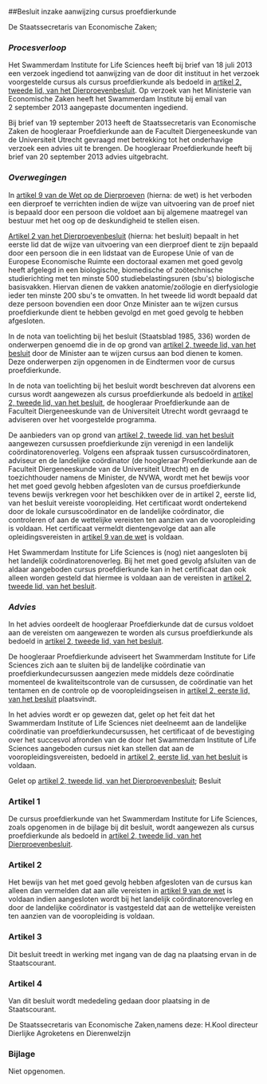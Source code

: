 <meta http-equiv='Content-Type' content='text/html; charset=utf-8' />

##Besluit inzake aanwijzing cursus proefdierkunde

De Staatssecretaris van Economische Zaken;  
### *Procesverloop* 

Het Swammerdam Institute for Life Sciences heeft bij brief van 18 juli 2013 een verzoek ingediend tot aanwijzing van de door dit instituut in het verzoek voorgestelde cursus als cursus proefdierkunde als bedoeld in [artikel 2, tweede lid, van het Dierproevenbesluit](../../AMvB/dierproevenbesluit/BWBR0003802/README.md). Op verzoek van het Ministerie van Economische Zaken heeft het Swammerdam Institute bij email van 2 september 2013 aangepaste documenten ingediend.

Bij brief van 19 september 2013 heeft de Staatssecretaris van Economische Zaken de hoogleraar Proefdierkunde aan de Faculteit Diergeneeskunde van de Universiteit Utrecht gevraagd met betrekking tot het onderhavige verzoek een advies uit te brengen. De hoogleraar Proefdierkunde heeft bij brief van 20 september 2013 advies uitgebracht.

### *Overwegingen* 

In [artikel 9 van de Wet op de Dierproeven](../../wet/wet/op/de/dierproeven/BWBR0003081/README.md) (hierna: de wet) is het verboden een dierproef te verrichten indien de wijze van uitvoering van de proef niet is bepaald door een persoon die voldoet aan bij algemene maatregel van bestuur met het oog op de deskundigheid te stellen eisen.

[Artikel 2 van het Dierproevenbesluit](../../AMvB/dierproevenbesluit/BWBR0003802/README.md) (hierna: het besluit) bepaalt in het eerste lid dat de wijze van uitvoering van een dierproef dient te zijn bepaald door een persoon die in een lidstaat van de Europese Unie of van de Europese Economische Ruimte een doctoraal examen met goed gevolg heeft afgelegd in een biologische, biomedische of zoötechnische studierichting met ten minste 500 studiebelastingsuren (sbu's) biologische basisvakken. Hiervan dienen de vakken anatomie/zoölogie en dierfysiologie ieder ten minste 200 sbu's te omvatten. In het tweede lid wordt bepaald dat deze persoon bovendien een door Onze Minister aan te wijzen cursus proefdierkunde dient te hebben gevolgd en met goed gevolg te hebben afgesloten.

In de nota van toelichting bij het besluit (Staatsblad 1985, 336) worden de onderwerpen genoemd die in de op grond van [artikel 2, tweede lid, van het besluit](../../AMvB/dierproevenbesluit/BWBR0003802/README.md) door de Minister aan te wijzen cursus aan bod dienen te komen. Deze onderwerpen zijn opgenomen in de Eindtermen voor de cursus proefdierkunde.

In de nota van toelichting bij het besluit wordt beschreven dat alvorens een cursus wordt aangewezen als cursus proefdierkunde als bedoeld in [artikel 2, tweede lid, van het besluit](../../AMvB/dierproevenbesluit/BWBR0003802/README.md), de hoogleraar Proefdierkunde aan de Faculteit Diergeneeskunde van de Universiteit Utrecht wordt gevraagd te adviseren over het voorgestelde programma.

De aanbieders van op grond van [artikel 2, tweede lid, van het besluit](../../AMvB/dierproevenbesluit/BWBR0003802/README.md) aangewezen cursussen proefdierkunde zijn verenigd in een landelijk coördinatorenoverleg. Volgens een afspraak tussen cursuscoördinatoren, adviseur en de landelijke coördinator (de hoogleraar Proefdierkunde aan de Faculteit Diergeneeskunde van de Universiteit Utrecht) en de toezichthouder namens de Minister, de NVWA, wordt met het bewijs voor het met goed gevolg hebben afgesloten van de cursus proefdierkunde tevens bewijs verkregen voor het beschikken over de in artikel 2, eerste lid, van het besluit vereiste vooropleiding. Het certificaat wordt ondertekend door de lokale cursuscoördinator en de landelijke coördinator, die controleren of aan de wettelijke vereisten ten aanzien van de vooropleiding is voldaan. Het certificaat vermeldt dientengevolge dat aan alle opleidingsvereisten in [artikel 9 van de wet](../../wet/wet/op/de/dierproeven/BWBR0003081/README.md) is voldaan.

Het Swammerdam Institute for Life Sciences is (nog) niet aangesloten bij het landelijk coördinatorenoverleg. Bij het met goed gevolg afsluiten van de aldaar aangeboden cursus proefdierkunde kan in het certificaat dan ook alleen worden gesteld dat hiermee is voldaan aan de vereisten in [artikel 2, tweede lid, van het besluit](../../AMvB/dierproevenbesluit/BWBR0003802/README.md).

### *Advies* 

In het advies oordeelt de hoogleraar Proefdierkunde dat de cursus voldoet aan de vereisten om aangewezen te worden als cursus proefdierkunde als bedoeld in [artikel 2, tweede lid, van het besluit](../../AMvB/dierproevenbesluit/BWBR0003802/README.md).

De hoogleraar Proefdierkunde adviseert het Swammerdam Institute for Life Sciences zich aan te sluiten bij de landelijke coördinatie van proefdierkundecursussen aangezien mede middels deze coördinatie momenteel de kwaliteitscontrole van de cursussen, de coördinatie van het tentamen en de controle op de vooropleidingseisen in [artikel 2, eerste lid, van het besluit](../../AMvB/dierproevenbesluit/BWBR0003802/README.md) plaatsvindt.

In het advies wordt er op gewezen dat, gelet op het feit dat het Swammerdam Institute of Life Sciences niet deelneemt aan de landelijke coördinatie van proefdierkundecursussen, het certificaat of de bevestiging over het succesvol afronden van de door het Swammerdam Institute of Life Sciences aangeboden cursus niet kan stellen dat aan de vooropleidingsvereisten, bedoeld in [artikel 2, eerste lid, van het besluit](../../AMvB/dierproevenbesluit/BWBR0003802/README.md) is voldaan.

Gelet op [artikel 2, tweede lid, van het Dierproevenbesluit](../../AMvB/dierproevenbesluit/BWBR0003802/README.md);
Besluit    

### Artikel  1  

De cursus proefdierkunde van het Swammerdam Institute for Life Sciences, zoals opgenomen in de bijlage bij dit besluit, wordt aangewezen als cursus proefdierkunde als bedoeld in [artikel 2, tweede lid, van het Dierproevenbesluit](../../AMvB/dierproevenbesluit/BWBR0003802/README.md).  

### Artikel  2  

Het bewijs van het met goed gevolg hebben afgesloten van de cursus kan alleen dan vermelden dat aan alle vereisten in [artikel 9 van de wet](../../wet/wet/op/de/dierproeven/BWBR0003081/README.md) is voldaan indien aangesloten wordt bij het landelijk coördinatorenoverleg en door de landelijke coördinator is vastgesteld dat aan de wettelijke vereisten ten aanzien van de vooropleiding is voldaan.  

### Artikel  3  

Dit besluit treedt in werking met ingang van de dag na plaatsing ervan in de Staatscourant.  

### Artikel  4  

Van dit besluit wordt mededeling gedaan door plaatsing in de Staatscourant.  

De 
Staatssecretaris van Economische Zaken,namens deze:
H.Kool
directeur Dierlijke Agroketens en Dierenwelzijn  

### Bijlage  

Niet opgenomen.  

